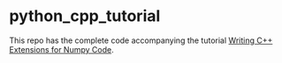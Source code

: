 # python_cpp_tutorial

This repo has the complete code accompanying the tutorial [Writing C++ Extensions for Numpy Code](http://vivek-bharadwaj.com/posts/2024/writing-c-extensions-for-numpy-code/).
